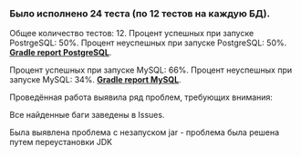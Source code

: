 ### Было исполнено 24 теста (по 12 тестов на каждую БД). ###

Общее количество тестов: 12.
Процент успешных при запуске PostrgeSQL: 50%.
Процент неуспешных при запуске PostgreSQL: 50%.
**[Gradle report PostgreSQL](https://drive.google.com/file/d/1h4DR5oZWCveIlPMoyIz2ZJaubTBufGG-/view?usp=sharing)**.

Процент успешных при запуске MySQL: 66%.
Процент неуспешных при запуске MySQL: 34%.
**[Gradle report MySQL](https://drive.google.com/file/d/1HyoNvCRKcJjrk8-6xwgnn95LH9kyJ8jJ/view?usp=sharing)**.


Проведённая работа выявила ряд проблем, требующих внимания:

Все найденные баги заведены в Issues.

Была выявлена проблема с незапуском jar - проблема была решена путем переустановки JDK


